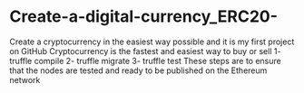 # Create-a-digital-currency_ERC20-
Create a cryptocurrency in the easiest way possible and it is my first project on GitHub Cryptocurrency is the fastest and easiest way to buy or sell
 1- truffle compile
2- truffle migrate
3- truffle test 
These steps are to ensure that the nodes are tested and ready to be published on the Ethereum network


